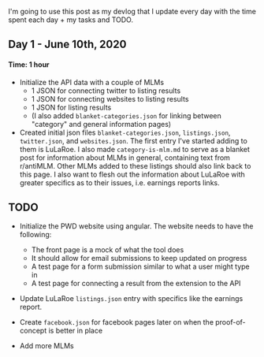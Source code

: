 I'm going to use this post as my devlog that I update every day with the time spent each day + my tasks and TODO.

## Day 1 - June 10th, 2020
#### Time: 1 hour
- Initialize the API data with a couple of MLMs
  - 1 JSON for connecting twitter to listing results
  - 1 JSON for connecting websites to listing results
  - 1 JSON for listing results
  - (I also added `blanket-categories.json` for linking between "category" and general information pages)
- Created initial json files `blanket-categories.json`, `listings.json`, `twitter.json`, and `websites.json`. The first entry I've started adding to them is LuLaRoe. I also made `category-is-mlm.md` to serve as a blanket post for information about MLMs in general, containing text from r/antiMLM. Other MLMs added to these listings should also link back to this page. I also want to flesh out the information about LuLaRoe with greater specifics as to their issues, i.e. earnings reports links.

## TODO
- Initialize the PWD website using angular. The website needs to have the following:
  - The front page is a mock of what the tool does
  - It should allow for email submissions to keep updated on progress
  - A test page for a form submission similar to what a user might type in
  - A test page for connecting a result from the extension to the API

- Update LuLaRoe `listings.json` entry with specifics like the earnings report.
- Create `facebook.json` for facebook pages later on when the proof-of-concept is better in place
- Add more MLMs
